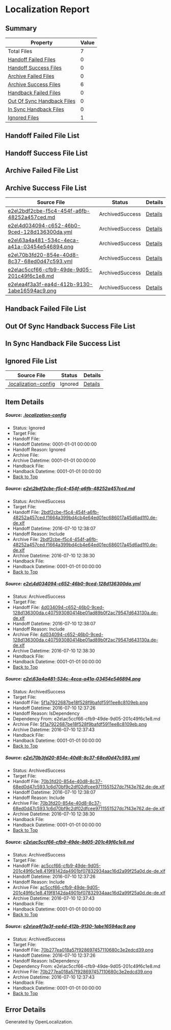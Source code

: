 # <a name='report-top'></a> Localization Report

## Summary
 Property | Value 
 -------- | ----- 
 Total Files | 7
[ Handoff Failed Files ](#handoff-failed-list)| 0
[ Handoff Success Files ](#handoff-success-list)| 0
[ Archive Failed Files ](#archive-failed-list)| 0
[ Archive Success Files ](#archive-success-list)| 6
[ Handback Failed Files ](#handback-failed-list)| 0
[ Out Of Sync Handback Files ](#outofsync-handback-success-list)| 0
[ In Sync Handback Files ](#insync-handback-success-list)| 0
[ Ignored Files ](#ignored-list)| 1

## <a name='handoff-failed-list'></a> Handoff Failed File List

## <a name='handoff-success-list'></a> Handoff Success File List

## <a name='archive-failed-list'></a> Archive Failed File List

## <a name='archive-success-list'></a> Archive Success File List
 Source File | Status | Details 
 ----------- | ------ | ------- 
 [e2e\2bdf2cbe-f5c4-454f-a6fb-48252a457ced.md](https://github.com/OpenLocalizationTestOrg/oltest/blob/e16084e0bad7763542831c9c134be74db66081b1/e2e/2bdf2cbe-f5c4-454f-a6fb-48252a457ced.md) | ArchivedSuccess | [Details](#02285cfe87a2a78cd8f6aa672efa23bd1022e6ad1)
 [e2e\4d034094-c652-46b0-9ced-128d136300da.yml](https://github.com/OpenLocalizationTestOrg/oltest/blob/e16084e0bad7763542831c9c134be74db66081b1/e2e/4d034094-c652-46b0-9ced-128d136300da.yml) | ArchivedSuccess | [Details](#feb69ef4487f8e77698642f5594c14491ae589592)
 [e2e\63a4a481-534c-4eca-a41a-03454e546894.png](https://github.com/OpenLocalizationTestOrg/oltest/blob/7319777f22c7d0a13925c593baff3bdf93f37abc/e2e/63a4a481-534c-4eca-a41a-03454e546894.png) | ArchivedSuccess | [Details](#5f1a7922687be18f528f9bafdf5911ee8c8109eb3)
 [e2e\70b3fd20-854e-40d8-8c37-68ed0d47c593.yml](https://github.com/OpenLocalizationTestOrg/oltest/blob/e16084e0bad7763542831c9c134be74db66081b1/e2e/70b3fd20-854e-40d8-8c37-68ed0d47c593.yml) | ArchivedSuccess | [Details](#f63d907a0821e4c506e9394523dc95a69074d0e64)
 [e2e\ac5ccf66-cfb9-49de-9d05-201c49f6c1e8.md](https://github.com/OpenLocalizationTestOrg/oltest/blob/7319777f22c7d0a13925c593baff3bdf93f37abc/e2e/ac5ccf66-cfb9-49de-9d05-201c49f6c1e8.md) | ArchivedSuccess | [Details](#b036aae338d34e4487b23b7bfd35fe5a2dde19f55)
 [e2e\ea4f3a3f-ea4d-412b-9130-1abe16594ac9.png](https://github.com/OpenLocalizationTestOrg/oltest/blob/7319777f22c7d0a13925c593baff3bdf93f37abc/e2e/ea4f3a3f-ea4d-412b-9130-1abe16594ac9.png) | ArchivedSuccess | [Details](#70b277ea018a57f928697457110680c3e2edcd396)

## <a name='handback-failed-list'></a> Handback Failed File List

## <a name='outofsync-handback-success-list'></a> Out Of Sync Handback Success File List

## <a name='insync-handback-success-list'></a> In Sync Handback File Success List

## <a name='ignored-list'></a> Ignored File List
 Source File | Status | Details 
 ----------- | ------ | ------- 
 [.localization-config](https://github.com/OpenLocalizationTestOrg/oltest/blob/e16084e0bad7763542831c9c134be74db66081b1/.localization-config) | Ignored | [Details](#3d4f252ac210baf56311d7e97dcc2db10974dbd20)

## Item Details
##### <a name='3d4f252ac210baf56311d7e97dcc2db10974dbd20'></a> Source: [.localization-config](https://github.com/OpenLocalizationTestOrg/oltest/blob/e16084e0bad7763542831c9c134be74db66081b1/.localization-config)
* Status: Ignored
* Target File: 
* Handoff File: 
* Handoff Datetime: 0001-01-01 00:00:00
* Handoff Reason: Ignored
* Archive File: 
* Archive Datetime: 0001-01-01 00:00:00
* Handback File: 
* Handback Datetime: 0001-01-01 00:00:00
* [Back to Top](#report-top)

##### <a name='02285cfe87a2a78cd8f6aa672efa23bd1022e6ad1'></a> Source: [e2e\2bdf2cbe-f5c4-454f-a6fb-48252a457ced.md](https://github.com/OpenLocalizationTestOrg/oltest/blob/e16084e0bad7763542831c9c134be74db66081b1/e2e/2bdf2cbe-f5c4-454f-a6fb-48252a457ced.md)
* Status: ArchivedSuccess
* Target File: 
* Handoff File: [2bdf2cbe-f5c4-454f-a6fb-48252a457ced.f1664a399bd4cb4e64ed01ec686017a45d6ad1f0.de-de.xlf](https://github.com/OpenLocalizationTestOrg/olhandoff-e2e/blob/2e981549addf8a217cf5b4760b2404f9137f036f/ol-handoff/OpenLocalizationTestOrg/oltest-dede-fly/ci/ht/2bdf2cbe-f5c4-454f-a6fb-48252a457ced.f1664a399bd4cb4e64ed01ec686017a45d6ad1f0.de-de.xlf)
* Handoff Datetime: 2016-07-10 12:38:07
* Handoff Reason: Include
* Archive File: [2bdf2cbe-f5c4-454f-a6fb-48252a457ced.f1664a399bd4cb4e64ed01ec686017a45d6ad1f0.de-de.xlf](https://github.com/OpenLocalizationTestOrg/olhandoff-e2e/blob/616e8dc9f64e7765708658c6113d7605816947a1/ol-archive/OpenLocalizationTestOrg/oltest-dede-fly/ci/ht/2bdf2cbe-f5c4-454f-a6fb-48252a457ced.f1664a399bd4cb4e64ed01ec686017a45d6ad1f0.de-de.xlf)
* Archive Datetime: 2016-07-10 12:38:30
* Handback File: 
* Handback Datetime: 0001-01-01 00:00:00
* [Back to Top](#report-top)

##### <a name='feb69ef4487f8e77698642f5594c14491ae589592'></a> Source: [e2e\4d034094-c652-46b0-9ced-128d136300da.yml](https://github.com/OpenLocalizationTestOrg/oltest/blob/e16084e0bad7763542831c9c134be74db66081b1/e2e/4d034094-c652-46b0-9ced-128d136300da.yml)
* Status: ArchivedSuccess
* Target File: 
* Handoff File: [4d034094-c652-46b0-9ced-128d136300da.c407593080414be01ad89b0f2ac79547d643130a.de-de.xlf](https://github.com/OpenLocalizationTestOrg/olhandoff-e2e/blob/2e981549addf8a217cf5b4760b2404f9137f036f/ol-handoff/OpenLocalizationTestOrg/oltest-dede-fly/ci/ht/4d034094-c652-46b0-9ced-128d136300da.c407593080414be01ad89b0f2ac79547d643130a.de-de.xlf)
* Handoff Datetime: 2016-07-10 12:38:07
* Handoff Reason: Include
* Archive File: [4d034094-c652-46b0-9ced-128d136300da.c407593080414be01ad89b0f2ac79547d643130a.de-de.xlf](https://github.com/OpenLocalizationTestOrg/olhandoff-e2e/blob/616e8dc9f64e7765708658c6113d7605816947a1/ol-archive/OpenLocalizationTestOrg/oltest-dede-fly/ci/ht/4d034094-c652-46b0-9ced-128d136300da.c407593080414be01ad89b0f2ac79547d643130a.de-de.xlf)
* Archive Datetime: 2016-07-10 12:38:30
* Handback File: 
* Handback Datetime: 0001-01-01 00:00:00
* [Back to Top](#report-top)

##### <a name='5f1a7922687be18f528f9bafdf5911ee8c8109eb3'></a> Source: [e2e\63a4a481-534c-4eca-a41a-03454e546894.png](https://github.com/OpenLocalizationTestOrg/oltest/blob/7319777f22c7d0a13925c593baff3bdf93f37abc/e2e/63a4a481-534c-4eca-a41a-03454e546894.png)
* Status: ArchivedSuccess
* Target File: 
* Handoff File: [5f1a7922687be18f528f9bafdf5911ee8c8109eb.png](https://github.com/OpenLocalizationTestOrg/olhandoff-e2e/blob/65a4b39f75c7235e348f1cd8f1d9c52be683deab/ol-handoff/OpenLocalizationTestOrg/oltest-dede-fly/ci/ht/5f1a7922687be18f528f9bafdf5911ee8c8109eb.png)
* Handoff Datetime: 2016-07-10 12:37:26
* Handoff Reason: IsDependency
* Dependency From: e2e\ac5ccf66-cfb9-49de-9d05-201c49f6c1e8.md
* Archive File: [5f1a7922687be18f528f9bafdf5911ee8c8109eb.png](https://github.com/OpenLocalizationTestOrg/olhandoff-e2e/blob/c37ac749339958115a25b737eb2de5c22b5707a7/ol-archive/OpenLocalizationTestOrg/oltest-dede-fly/ci/ht/5f1a7922687be18f528f9bafdf5911ee8c8109eb.png)
* Archive Datetime: 2016-07-10 12:37:43
* Handback File: 
* Handback Datetime: 0001-01-01 00:00:00
* [Back to Top](#report-top)

##### <a name='f63d907a0821e4c506e9394523dc95a69074d0e64'></a> Source: [e2e\70b3fd20-854e-40d8-8c37-68ed0d47c593.yml](https://github.com/OpenLocalizationTestOrg/oltest/blob/e16084e0bad7763542831c9c134be74db66081b1/e2e/70b3fd20-854e-40d8-8c37-68ed0d47c593.yml)
* Status: ArchivedSuccess
* Target File: 
* Handoff File: [70b3fd20-854e-40d8-8c37-68ed0d47c593.1c6d70bf9c2df02dfcee9711551527dc7f43e762.de-de.xlf](https://github.com/OpenLocalizationTestOrg/olhandoff-e2e/blob/2e981549addf8a217cf5b4760b2404f9137f036f/ol-handoff/OpenLocalizationTestOrg/oltest-dede-fly/ci/ht/70b3fd20-854e-40d8-8c37-68ed0d47c593.1c6d70bf9c2df02dfcee9711551527dc7f43e762.de-de.xlf)
* Handoff Datetime: 2016-07-10 12:38:07
* Handoff Reason: Include
* Archive File: [70b3fd20-854e-40d8-8c37-68ed0d47c593.1c6d70bf9c2df02dfcee9711551527dc7f43e762.de-de.xlf](https://github.com/OpenLocalizationTestOrg/olhandoff-e2e/blob/616e8dc9f64e7765708658c6113d7605816947a1/ol-archive/OpenLocalizationTestOrg/oltest-dede-fly/ci/ht/70b3fd20-854e-40d8-8c37-68ed0d47c593.1c6d70bf9c2df02dfcee9711551527dc7f43e762.de-de.xlf)
* Archive Datetime: 2016-07-10 12:38:30
* Handback File: 
* Handback Datetime: 0001-01-01 00:00:00
* [Back to Top](#report-top)

##### <a name='b036aae338d34e4487b23b7bfd35fe5a2dde19f55'></a> Source: [e2e\ac5ccf66-cfb9-49de-9d05-201c49f6c1e8.md](https://github.com/OpenLocalizationTestOrg/oltest/blob/7319777f22c7d0a13925c593baff3bdf93f37abc/e2e/ac5ccf66-cfb9-49de-9d05-201c49f6c1e8.md)
* Status: ArchivedSuccess
* Target File: 
* Handoff File: [ac5ccf66-cfb9-49de-9d05-201c49f6c1e8.419f8142da4901bf07832934aac16d2a99f25a0d.de-de.xlf](https://github.com/OpenLocalizationTestOrg/olhandoff-e2e/blob/65a4b39f75c7235e348f1cd8f1d9c52be683deab/ol-handoff/OpenLocalizationTestOrg/oltest-dede-fly/ci/ht/ac5ccf66-cfb9-49de-9d05-201c49f6c1e8.419f8142da4901bf07832934aac16d2a99f25a0d.de-de.xlf)
* Handoff Datetime: 2016-07-10 12:37:26
* Handoff Reason: Include
* Archive File: [ac5ccf66-cfb9-49de-9d05-201c49f6c1e8.419f8142da4901bf07832934aac16d2a99f25a0d.de-de.xlf](https://github.com/OpenLocalizationTestOrg/olhandoff-e2e/blob/c37ac749339958115a25b737eb2de5c22b5707a7/ol-archive/OpenLocalizationTestOrg/oltest-dede-fly/ci/ht/ac5ccf66-cfb9-49de-9d05-201c49f6c1e8.419f8142da4901bf07832934aac16d2a99f25a0d.de-de.xlf)
* Archive Datetime: 2016-07-10 12:37:43
* Handback File: 
* Handback Datetime: 0001-01-01 00:00:00
* [Back to Top](#report-top)

##### <a name='70b277ea018a57f928697457110680c3e2edcd396'></a> Source: [e2e\ea4f3a3f-ea4d-412b-9130-1abe16594ac9.png](https://github.com/OpenLocalizationTestOrg/oltest/blob/7319777f22c7d0a13925c593baff3bdf93f37abc/e2e/ea4f3a3f-ea4d-412b-9130-1abe16594ac9.png)
* Status: ArchivedSuccess
* Target File: 
* Handoff File: [70b277ea018a57f928697457110680c3e2edcd39.png](https://github.com/OpenLocalizationTestOrg/olhandoff-e2e/blob/65a4b39f75c7235e348f1cd8f1d9c52be683deab/ol-handoff/OpenLocalizationTestOrg/oltest-dede-fly/ci/ht/70b277ea018a57f928697457110680c3e2edcd39.png)
* Handoff Datetime: 2016-07-10 12:37:26
* Handoff Reason: IsDependency
* Dependency From: e2e\ac5ccf66-cfb9-49de-9d05-201c49f6c1e8.md
* Archive File: [70b277ea018a57f928697457110680c3e2edcd39.png](https://github.com/OpenLocalizationTestOrg/olhandoff-e2e/blob/c37ac749339958115a25b737eb2de5c22b5707a7/ol-archive/OpenLocalizationTestOrg/oltest-dede-fly/ci/ht/70b277ea018a57f928697457110680c3e2edcd39.png)
* Archive Datetime: 2016-07-10 12:37:43
* Handback File: 
* Handback Datetime: 0001-01-01 00:00:00
* [Back to Top](#report-top)


## Error Details

Generated by OpenLocalization.
